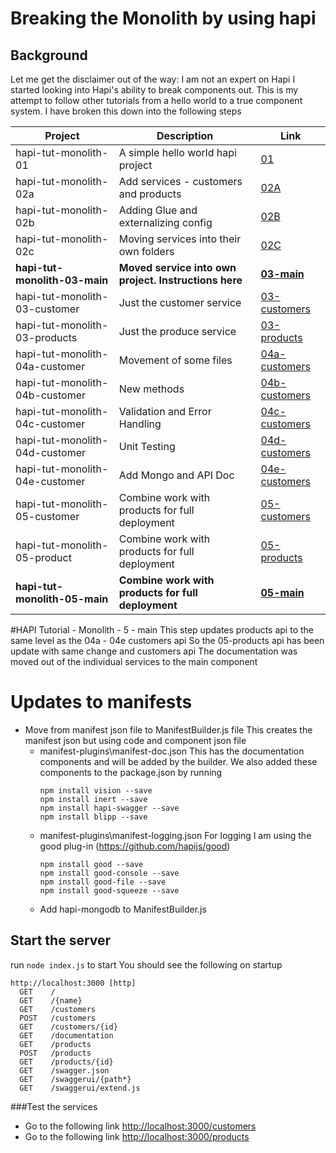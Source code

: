 # Breaking the Monolith by using hapi 
## Background
Let me get the disclaimer out of the way: I am not an expert on Hapi
I started looking into Hapi's ability to break components out.
This is my attempt to follow other tutorials from a hello world to a true component system.
I have broken this down into the following steps

| Project  | Description | Link |
|---|---|---|
|hapi-tut-monolith-01|A simple hello world hapi project| [01](https://github.com/quapaw/hapi-tut-monolith-01)|
|hapi-tut-monolith-02a|Add services - customers and products| [02A](https://github.com/quapaw/hapi-tut-monolith-02a)|
|hapi-tut-monolith-02b|Adding Glue and externalizing config| [02B](https://github.com/quapaw/hapi-tut-monolith-02b)|
|hapi-tut-monolith-02c|Moving services into their own folders| [02C](https://github.com/quapaw/hapi-tut-monolith-02c)|
|**hapi-tut-monolith-03-main**|**Moved service into own project. Instructions here**|**[03-main](https://github.com/quapaw/hapi-tut-monolith-03-main)**|
|hapi-tut-monolith-03-customer|Just the customer service| [03-customers](https://github.com/quapaw/hapi-tut-monolith-03-customers)|
|hapi-tut-monolith-03-products|Just the produce service| [03-products](https://github.com/quapaw/hapi-tut-monolith-03-products)|
|hapi-tut-monolith-04a-customer|Movement of some files| [04a-customers](https://github.com/quapaw/hapi-tut-monolith-04a-customers)|
|hapi-tut-monolith-04b-customer|New methods| [04b-customers](https://github.com/quapaw/hapi-tut-monolith-04b-customers)|
|hapi-tut-monolith-04c-customer|Validation and Error Handling|[04c-customers](https://github.com/quapaw/hapi-tut-monolith-04c-customers)|
|hapi-tut-monolith-04d-customer|Unit Testing|[04d-customers](https://github.com/quapaw/hapi-tut-monolith-04d-customers)|
|hapi-tut-monolith-04e-customer|Add Mongo and API Doc|[04e-customers](https://github.com/quapaw/hapi-tut-monolith-04e-customers)|
|hapi-tut-monolith-05-customer|Combine work with products for full deployment|[05-customers](https://github.com/quapaw/hapi-tut-monolith-05-customers)|
|hapi-tut-monolith-05-product|Combine work with products for full deployment|[05-products](https://github.com/quapaw/hapi-tut-monolith-05-product)|
|**hapi-tut-monolith-05-main**|**Combine work with products for full deployment**|**[05-main](https://github.com/quapaw/hapi-tut-monolith-05-main)**|




#HAPI Tutorial - Monolith - 5 - main
This step updates products api to the same level as the 04a - 04e customers api
So the 05-products api has been update with same change and customers api
The documentation was moved out of the individual services to the main component

# Updates to manifests
* Move from manifest json file to ManifestBuilder.js file
    This creates the manifest json but using code and component json file
    * manifest-plugins\manifest-doc.json
        This has the documentation components and will be added by the builder.
        We also added these components to the package.json by running 
        ```
        npm install vision --save
        npm install inert --save
        npm install hapi-swagger --save
        npm install blipp --save
        ```
    * manifest-plugins\manifest-logging.json
        For logging I am using the good plug-in (https://github.com/hapijs/good)
        ```
        npm install good --save
        npm install good-console --save
        npm install good-file --save
        npm install good-squeeze --save
        ```
    * Add hapi-mongodb to ManifestBuilder.js
    
## Start the server
run ```node index.js``` to start
You should see the following on startup
```
http://localhost:3000 [http]
  GET    /                              
  GET    /{name}                        
  GET    /customers                     
  POST   /customers                     
  GET    /customers/{id}                
  GET    /documentation                 
  GET    /products                      
  POST   /products                      
  GET    /products/{id}                 
  GET    /swagger.json                  
  GET    /swaggerui/{path*}             
  GET    /swaggerui/extend.js 
```
    
###Test the services
* Go to the following link [http://localhost:3000/customers](http://localhost:3000/customers)
* Go to the following link [http://localhost:3000/products](http://localhost:3000/products)

